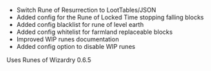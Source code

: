 - Switch Rune of Resurrection to LootTables/JSON
- Added config for the Rune of Locked Time stopping falling blocks
- Added config blacklist for rune of level earth
- Added config whitelist for farmland replaceable blocks 
- Improved WIP runes documentation
- Added config option to disable WIP runes

Uses Runes of Wizardry 0.6.5